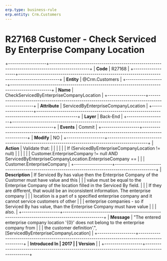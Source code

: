 ```yaml
---
erp.type: business-rule
erp.entity: Crm.Customers
---
```


# R27168 Customer - Check Serviced By Enterprise Company Location
+-------------------+--------------------------------------------------------------------------------------------------+
| **Code**          | R27168                                                                                           |
+-------------------+--------------------------------------------------------------------------------------------------+
| **Entity**        | @Crm.Customers                                                                                         |
+-------------------+--------------------------------------------------------------------------------------------------+
| **Name**          | CheckServicedByEnterpriseCompanyLocation                                                         |
+-------------------+--------------------------------------------------------------------------------------------------+
| **Attribute**     | ServicedByEnterpriseCompanyLocation                                                              |
+-------------------+--------------------------------------------------------------------------------------------------+
| **Layer**         | Back-End                                                                                         |
+-------------------+--------------------------------------------------------------------------------------------------+
| **Events**        | Commit                                                                                           |
+-------------------+--------------------------------------------------------------------------------------------------+
| **Modify**        | NO                                                                                               |
+-------------------+--------------------------------------------------------------------------------------------------+
| **Action**        | Validate that:                                                                                   |
|                   |                                                                                                  |
|                   | If (ServicedByEnterpriseCompanyLocation != null)                                                 |
|                   |                                                                                                  |
|                   | Customer.EnterpriseCompany != null AND ServicedByEnterpriseCompanyLocation.EnterpriseCompany ==  |
|                   | Customer.EnterpriseCompany                                                                       |
+-------------------+--------------------------------------------------------------------------------------------------+
| **Description**   | If Serviced By has value then the Enterprise Company of the Customer must have value and this    |
|                   | value must be equal to the Enterprise Company of the location filled in the Serviced By field.   |
|                   | If they are different, that would be an inconsistent information. The enterprise company         |
|                   | location is a part of s specified enterprise company and it cannot service customers of other    |
|                   | enterprise companies - so if Serviced By has value, than the Enterprise Company must have value  |
|                   | also.                                                                                            |
+-------------------+--------------------------------------------------------------------------------------------------+
| **Message**       | \"The entered enterprise company location \'{0}\' does not belong to the enterprise company from |
|                   | the customer definition\'.\", \[ServicedByEnterpriseCompanyLocation\]                            |
+-------------------+--------------------------------------------------------------------------------------------------+
| **Introduced In   | 2017                                                                                             |
| Version**         |                                                                                                  |
+-------------------+--------------------------------------------------------------------------------------------------+

  

  

  

